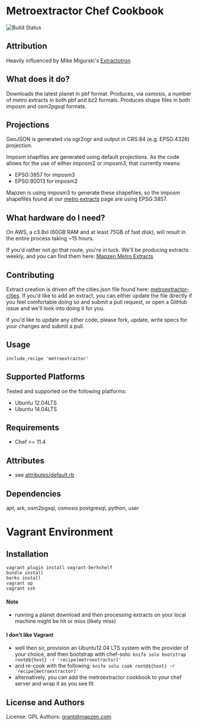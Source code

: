 Metroextractor Chef Cookbook
===================
![Build Status](https://circleci.com/gh/mapzen/chef-metroextractor.svg?style=svg)

Attribution
-----------
Heavily influenced by Mike Migurski's [Extractotron](https://github.com/migurski/Extractotron/)

What does it do?
----------------
Downloads the latest planet in pbf format.
Produces, via osmosis, a number of metro extracts in both pbf and bz2 formats.
Produces shape files in both imposm and osm2pgsql formats.

Projections
-----------
GeoJSON is generated via ogr2ogr and output in CRS:84 (e.g. EPSG:4326) projection.

Imposm shapfiles are generated using default projections. As the code allows for the use of either imposm2 or imposm3, that currently means:
  * EPSG:3857 for imposm3
  * EPSG:90013 for imposm2

Mapzen is using imposm3 to generate these shapefiles, so the imposm shapefiles found at our [metro extracts](https://mapzen.com/metro-extracts/) page
are using EPSG:3857.

What hardware do I need?
------------------------
On AWS, a c3.8xl (60GB RAM and at least 75GB of fast disk), will result in the entire process taking ~15 hours.

If you'd rather not go that route, you're in luck. We'll be producing extracts weekly, and you can find
them here: [Mapzen Metro Extracts](https://mapzen.com/metro-extracts/)

Contributing
------------
Extract creation is driven off the cities.json file found here: [metroextractor-cities](https://github.com/mapzen/metroextractor-cities).
If you'd like to add an extract, you can either update the file directly if you feel comfortable doing so and submit a pull request,
or open a GitHub issue and we'll look into doing it for you.

If you'd like to update any other code, please fork, update, write specs for your changes and submit a pull.

Usage
-----
    include_recipe 'metroextractor'

Supported Platforms
-------------------
Tested and supported on the following platforms:

* Ubuntu 12.04LTS
* Ubuntu 14.04LTS

Requirements
------------
* Chef >= 11.4

Attributes
----------
* see [attributes/default.rb](https://github.com/mapzen/chef-metroextractor/blob/master/attributes/default.rb)

Dependencies
-----------
apt, ark, osm2pgsql, osmosis postgresql, python, user

Vagrant Environment
===================

Installation
------------
    vagrant plugin install vagrant-berkshelf 
    bundle install
    berks install
    vagrant up
    vagrant ssh

#### Note
* running a planet download and then processing extracts on your local machine might be hit or miss (likely miss)

#### I don't like Vagrant
* well then sir, provision an Ubuntu12.04 LTS system with the provider of your choice, and then bootstrap with chef-solo:
    `knife solo bootstrap root@${host} -r 'recipe[metroextractor]'`
* and re-cook with the following:
    `knife solo cook root@${host} -r 'recipe[metroextractor]'`
* alternatively, you can add the metroextractor cookbook to your chef server and wrap it as you see fit

License and Authors
-------------------
License: GPL
Authors: grant@mapzen.com
